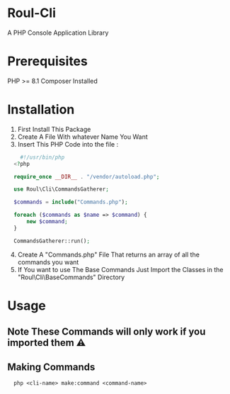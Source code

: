 # Roul-Cli

A PHP Console Application Library

# Prerequisites

PHP >= 8.1
Composer Installed

# Installation 
  1. First Install This Package 
  2. Create A File With whatever Name You Want
  3. Insert This PHP Code into the file : 
  ```php 
      #!/usr/bin/php
    <?php

    require_once __DIR__ . "/vendor/autoload.php";

    use Roul\Cli\CommandsGatherer;

    $commands = include("Commands.php");

    foreach ($commands as $name => $command) {
        new $command;
    }

    CommandsGatherer::run();

  ``` 
  4. Create A "Commands.php" File That returns an array of all the commands you want
  5. If You want to use The Base Commands Just Import the Classes in the "Roul\Cli\BaseCommands" Directory 

  # Usage 

  ## Note These Commands will only work if you imported them ⚠

  ## Making Commands
  ```
    php <cli-name> make:command <command-name>
  ```
  